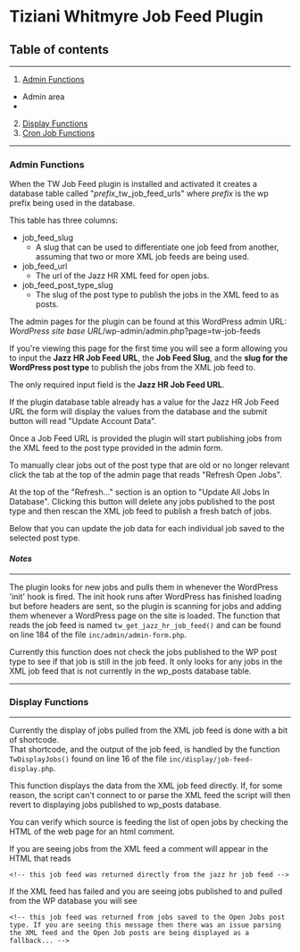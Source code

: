 # Tiziani Whitmyre Job Feed Plugin

## Table of contents
---

1. [Admin Functions](#admin)
  - Admin area
  -
2. [Display Functions](#display)
3. [Cron Job Functions](#cron)
---

### Admin Functions <a name="admin"></a>

When the TW Job Feed plugin is installed and activated it creates a database table called "*prefix*_tw_job_feed_urls" where *prefix* is the wp prefix being used in the database.  

This table has three columns:
- job_feed_slug
  - A slug that can be used to differentiate one job feed from another, assuming that two or more XML job feeds are being used.
- job_feed_url
  - The url of the Jazz HR XML feed for open jobs.
- job_feed_post_type_slug
  - The slug of the post type to publish the jobs in the XML feed to as posts.

The admin pages for the plugin can be found at this WordPress admin URL:
*WordPress site base URL*/wp-admin/admin.php?page=tw-job-feeds

If you're viewing this page for the first time you will see a form allowing you to input the **Jazz HR Job Feed URL**, the **Job Feed Slug**, and the **slug for the WordPress post type** to publish the jobs from the XML job feed to.  

The only required input field is the **Jazz HR Job Feed URL**.

If the plugin database table already has a value for the Jazz HR Job Feed URL the form will display the values from the database and the submit button will read "Update Account Data".

Once a Job Feed URL is provided the plugin will start publishing jobs from the XML feed to the post type provided in the admin form.  

To manually clear jobs out of the post type that are old or no longer relevant click the tab at the top of the admin page that reads "Refresh Open Jobs".

At the top of the "Refresh..." section is an option to "Update All Jobs In Database". Clicking this button will delete any jobs published to the post type and then rescan the XML job feed to publish a fresh batch of jobs.

Below that you can update the job data for each individual job saved to the selected post type.

#### *Notes*
---
The plugin looks for new jobs and pulls them in whenever the WordPress 'init' hook is fired. The init hook runs after WordPress has finished loading but before headers are sent, so the plugin is scanning for jobs and adding them whenever a WordPress page on the site is loaded. The function that reads the job feed is named ```tw_get_jazz_hr_job_feed()``` and can be found on line 184 of the file ```inc/admin/admin-form.php```.  

Currently this function does not check the jobs published to the WP post type to see if that job is still in the job feed. It only looks for any jobs in the XML job feed that is not currently in the wp_posts database table.   

---
### Display Functions <a href="#display"></a>
---

Currently the display of jobs pulled from the XML job feed is done with a bit of shortcode.  
That shortcode, and the output of the job feed, is handled by the function ```TwDisplayJobs()``` found on line 16 of the file ```inc/display/job-feed-display.php```.

This function displays the data from the XML job feed directly. If, for some reason, the script can't connect to or parse the XML feed the script will then revert to displaying jobs published to wp_posts database.  

You can verify which source is feeding the list of open jobs by checking the HTML of the web page for an html comment.  

If you are seeing jobs from the XML feed a comment will appear in the HTML that reads

```
<!-- this job feed was returned directly from the jazz hr job feed -->
```

If the XML feed has failed and you are seeing jobs published to and pulled from the WP database you will see

```
<!-- this job feed was returned from jobs saved to the Open Jobs post type. If you are seeing this message then there was an issue parsing the XML feed and the Open Job posts are being displayed as a fallback... -->
```
